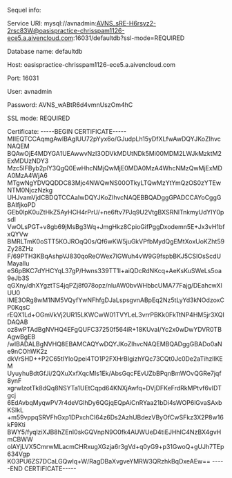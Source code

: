 Sequel info:

Service URI: mysql://avnadmin:AVNS_sRE-H6rsyz2-2rsc83W@oasispractice-chrisspam1126-ece5.a.aivencloud.com:16031/defaultdb?ssl-mode=REQUIRED

Database name: defaultdb

Host: oasispractice-chrisspam1126-ece5.a.aivencloud.com

Port: 16031

User: avnadmin

Password: AVNS_wABtR6d4vmnUszOm4hC

SSL mode: REQUIRED

Certificate: -----BEGIN CERTIFICATE-----
MIIEQTCCAqmgAwIBAgIUU72pYyx6o/GJudpLh15yDfXLfwAwDQYJKoZIhvcNAQEM
BQAwOjE4MDYGA1UEAwwvNzI3ODVkMDUtNDk5Mi00MDM2LWJkMzktM2ExMDUzNDY3
Mzc5IFByb2plY3QgQ0EwHhcNMjQwMjE0MDA0MzA4WhcNMzQwMjExMDA0MzA4WjA6
MTgwNgYDVQQDDC83Mjc4NWQwNS00OTkyLTQwMzYtYmQzOS0zYTEwNTM0NjczNzkg
UHJvamVjdCBDQTCCAaIwDQYJKoZIhvcNAQEBBQADggGPADCCAYoCggGBAIfjkoPD
GEb0lpK0uZtHkZ5AyHCH4rPrU/+ne6ftv7PJq9U2VtgBXSRNlTnkmyUdYlY0psdI
VwOLsPGT+v8gb69jMsBg3Wq+JmgHkz8CpioGifPggDxodemn5E+Jx3vH1bfxQYVw
BMRLTmK0oSTT5KOJROqQ0s/Qf6wKW5juGkVPfbMydQgEMtXoxUoKZht59Zy28ZHz
F/69PTH3KBqAshpVJ830qoReOWex7lGWuh4vW9G9fspbBKJ5CSlOsScdUMayallu
eS6pBKC7dYHCYqL37gP/Hwns339TT1I+aiQDcRdNKcq+AeKsKuSWeLs5oa9eJb3S
qGXny/dhXYgztTS4jqPZj8f078opz/nluAW0bvWHbbcUMA77Fajg/DEahcwXlUU0
lME3ORg8wM1NM5VQyfYwNFhfgDJaLspsgvnABpEq2Nz5tLyYd3kNOdzoxCP0KqsC
rEQX1Ld+OGmVkVj2UR15LKWCwW01TVYLeL3vrrPBKk0FkTtNP4HM5jr3XQIDAQAB
oz8wPTAdBgNVHQ4EFgQUFC37250f564iR+18KUvaI/Yc2x0wDwYDVR0TBAgwBgEB
/wIBADALBgNVHQ8EBAMCAQYwDQYJKoZIhvcNAQEMBQADggGBADo0aNe9nCOhWK2z
dkVrSHD++P2C65tIYloQpei4TO1P2FXHrBIgizhYQc73CQt0Jc0De2aTihzllKEM
UyuyhuBdtGfJi/2QXuXxfXqcMIs1Ek/AbsGqcFEvUZbBPqnBmWOvQGRe7jqf8ynF
xgrwIzotTk8dQq8NSYTa1UEtCqpd64KNXjAwfq+DVjDFKeFrdRkMPtvf6vIDTgcj
6EdAvbqMyqwPV7r4deVGlhDy6QGjqEQpAiCnRYaa21bDi4sWOP6lGvaSAxbKSIkL
+m59vppqSRVFhGxp1DPxchCI64z6Ds2AzhUBdezVByOfCwSFkz3X2P8w16kF9Kti
BWY5/fyqlziXJB8hZEnI0skGQVnpN9O0fk4AUWUeD4tiEJHhIC4NzBX4gvHmCBWW
olAYjLVX5CmrwMLacmCHRxugXGzja6r3gVd+q0yG9+p31GwoQ+gUJh7TEp634Vgp
KO3PU6ZS7DCaLGQwIq+W/RagDBaXvgveYMRW3QRzhkBqDxeAEw==
-----END CERTIFICATE-----


